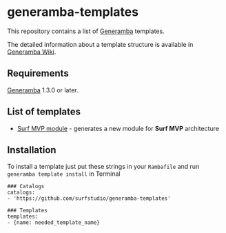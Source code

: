 # generamba-templates

This repository contains a list of [Generamba](https://github.com/rambler-digital-solutions/Generamba) templates.

The detailed information about a template structure is available in [Generamba Wiki](https://github.com/rambler-digital-solutions/Generamba/wiki/Template-Structure).

## Requirements

[Generamba](https://github.com/rambler-digital-solutions/Generamba) 1.3.0 or later.

## List of templates

* [Surf MVP module](https://github.com/surfstudio/generamba-templates/tree/master/surf_mvp_module) - generates a new module for **Surf MVP** architecture

## Installation

To install a template just put these strings in your `Rambafile` and run `generamba template install` in Terminal

```
### Catalogs
catalogs:
- 'https://github.com/surfstudio/generamba-templates'

### Templates
templates:
- {name: needed_template_name}
```
